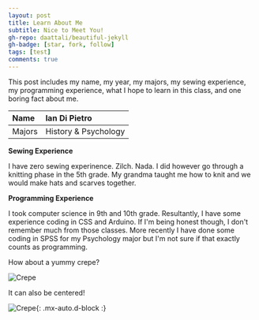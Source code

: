 ```yaml
---
layout: post
title: Learn About Me 
subtitle: Nice to Meet You! 
gh-repo: daattali/beautiful-jekyll
gh-badge: [star, fork, follow]
tags: [test]
comments: true
---
```


This post includes my name, my year, my majors, my sewing experience, my programming experience, what I hope to learn in this class, and one boring fact about me.

| Name | Ian Di Pietro | 
| :------ |:--- | 
| Majors | History & Psychology | 


**Sewing Experience**

I have zero sewing experinence. Zilch. Nada. I did however go through a knitting phase in the 5th grade. My grandma taught me how to knit and we would make hats and scarves together. 

**Programming Experience**

I took computer science in 9th and 10th grade. Resultantly, I have some experience coding in CSS and Arduino. If I'm being honest though, I don't remember much from those classes. More recently I have done some coding in SPSS for my Psychology major but I'm not sure if that exactly counts as programming. 

How about a yummy crepe?

![Crepe]([https://s3-media3.fl.yelpcdn.com/bphoto/cQ1Yoa75m2yUFFbY2xwuqw/348s.jpg](https://www.google.com/imgres?imgurl=https%3A%2F%2Fsewinginsight.com%2Fwp-content%2Fuploads%2F2023%2F01%2FSewing-vs-Knitting.jpg&imgrefurl=https%3A%2F%2Fsewinginsight.com%2Fsewing-101%2Fsewing-vs-knitting%2F&tbnid=OmTWcQ-IHmX8-M&vet=12ahUKEwi-1dO35oj9AhWoAFkFHUDLAZ4QMygCegUIARDGAQ..i&docid=g9exQmWve3gtQM&w=1280&h=720&q=sewing%20vs%20knitting%20picture&ved=2ahUKEwi-1dO35oj9AhWoAFkFHUDLAZ4QMygCegUIARDGAQ))

It can also be centered!

![Crepe](https://s3-media3.fl.yelpcdn.com/bphoto/cQ1Yoa75m2yUFFbY2xwuqw/348s.jpg){: .mx-auto.d-block :}


